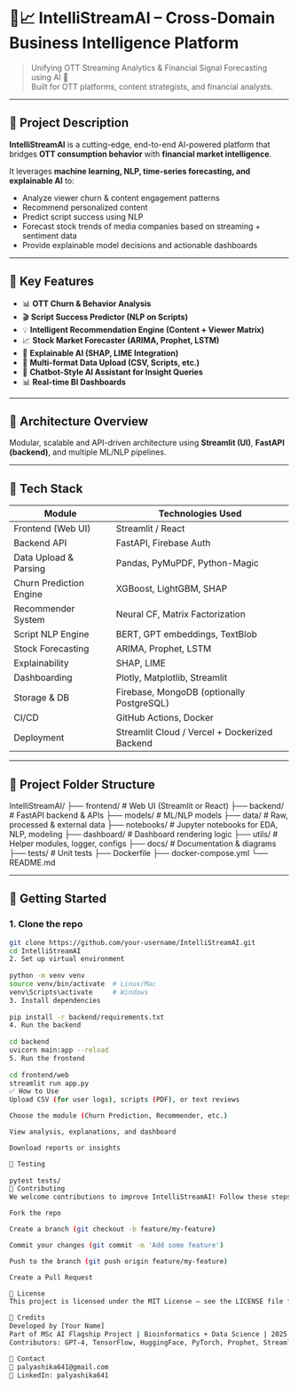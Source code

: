 # 🎥📈 IntelliStreamAI – Cross-Domain Business Intelligence Platform

> Unifying OTT Streaming Analytics & Financial Signal Forecasting using AI 🚀  
> Built for OTT platforms, content strategists, and financial analysts.

---

## 📌 Project Description

**IntelliStreamAI** is a cutting-edge, end-to-end AI-powered platform that bridges **OTT consumption behavior** with **financial market intelligence**.

It leverages **machine learning, NLP, time-series forecasting, and explainable AI** to:

- Analyze viewer churn & content engagement patterns  
- Recommend personalized content  
- Predict script success using NLP  
- Forecast stock trends of media companies based on streaming + sentiment data  
- Provide explainable model decisions and actionable dashboards  

---

## 🎯 Key Features

- 📊 **OTT Churn & Behavior Analysis**  
- 🎬 **Script Success Predictor (NLP on Scripts)**  
- 💡 **Intelligent Recommendation Engine (Content + Viewer Matrix)**  
- 📈 **Stock Market Forecaster (ARIMA, Prophet, LSTM)**  
- 📃 **Explainable AI (SHAP, LIME Integration)**  
- 📁 **Multi-format Data Upload (CSV, Scripts, etc.)**  
- 🧐 **Chatbot-Style AI Assistant for Insight Queries**  
- 📊 **Real-time BI Dashboards**  

---

## 🧱 Architecture Overview

Modular, scalable and API-driven architecture using **Streamlit (UI)**, **FastAPI (backend)**, and multiple ML/NLP pipelines.

---

## 🔧 Tech Stack

| Module                  | Technologies Used                             |
| ----------------------- | --------------------------------------------- |
| Frontend (Web UI)       | Streamlit / React                             |
| Backend API             | FastAPI, Firebase Auth                        |
| Data Upload & Parsing   | Pandas, PyMuPDF, Python-Magic                 |
| Churn Prediction Engine | XGBoost, LightGBM, SHAP                       |
| Recommender System      | Neural CF, Matrix Factorization               |
| Script NLP Engine       | BERT, GPT embeddings, TextBlob                |
| Stock Forecasting       | ARIMA, Prophet, LSTM                          |
| Explainability          | SHAP, LIME                                    |
| Dashboarding            | Plotly, Matplotlib, Streamlit                 |
| Storage & DB            | Firebase, MongoDB (optionally PostgreSQL)     |
| CI/CD                   | GitHub Actions, Docker                        |
| Deployment              | Streamlit Cloud / Vercel + Dockerized Backend |

---

## 📂 Project Folder Structure

IntelliStreamAI/
├── frontend/ # Web UI (Streamlit or React)
├── backend/ # FastAPI backend & APIs
├── models/ # ML/NLP models
├── data/ # Raw, processed & external data
├── notebooks/ # Jupyter notebooks for EDA, NLP, modeling
├── dashboard/ # Dashboard rendering logic
├── utils/ # Helper modules, logger, configs
├── docs/ # Documentation & diagrams
├── tests/ # Unit tests
├── Dockerfile
├── docker-compose.yml
└── README.md


---

## 🚀 Getting Started

### 1. Clone the repo

```bash
git clone https://github.com/your-username/IntelliStreamAI.git
cd IntelliStreamAI
2. Set up virtual environment
 
python -m venv venv
source venv/bin/activate  # Linux/Mac
venv\Scripts\activate     # Windows
3. Install dependencies
 
pip install -r backend/requirements.txt
4. Run the backend
 
cd backend
uvicorn main:app --reload
5. Run the frontend
 
cd frontend/web
streamlit run app.py
✅ How to Use
Upload CSV (for user logs), scripts (PDF), or text reviews

Choose the module (Churn Prediction, Recommender, etc.)

View analysis, explanations, and dashboard

Download reports or insights

🧪 Testing
 
pytest tests/
📌 Contributing
We welcome contributions to improve IntelliStreamAI! Follow these steps:

Fork the repo

Create a branch (git checkout -b feature/my-feature)

Commit your changes (git commit -m 'Add some feature')

Push to the branch (git push origin feature/my-feature)

Create a Pull Request

📜 License
This project is licensed under the MIT License – see the LICENSE file for details.

🙌 Credits
Developed by [Your Name]
Part of MSc AI Flagship Project | Bioinformatics + Data Science | 2025
Contributors: GPT-4, TensorFlow, HuggingFace, PyTorch, Prophet, Streamlit, and Open Source ❤️

💬 Contact
📧 palyashika641@gmail.com
📍 LinkedIn: palyashika641
 







